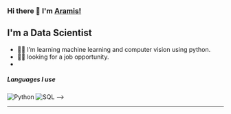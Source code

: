 ### Hi there 👋 I'm [Aramis!](https://github.com/aramismainhard/)
## I'm a Data Scientist
- 👨‍💻 I’m learning machine learning and computer vision using python.
- 💪🏼 looking for a job opportunity.
- 
##### Languages I use
![Python](https://img.shields.io/badge/-Python-000000?style=flat&logo=python)
![SQL](https://img.shields.io/badge/-SQL-000000?style=flat&logo=postgresql)
-->






---




